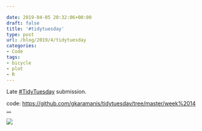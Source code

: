 ```yaml
---

date: 2019-04-05 20:32:06+00:00
draft: false
title: '#tidytuesday'
type: post
url: /blog/2019/4/tidytuesday
categories:
- Code
tags:
- bicycle
- plot
- R
---
```


Late [#TidyTuesday](https://twitter.com/hashtag/TidyTuesday?src=hash) submission.

code: [https://github.com/gkaramanis/tidytuesday/tree/master/week%2014 …](https://t.co/gpO78cO1CC)

  
  



  
![](/images/2019-04-05-20194tidytuesday/bikes.png)

